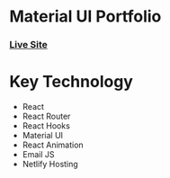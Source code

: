 # Material UI Portfolio
### [Live Site](https://kennedyngosaportfolio.vercel.app/) 

# Key Technology 
- React 
- React Router
- React Hooks
- Material UI
- React Animation 
- Email JS
- Netlify Hosting 

